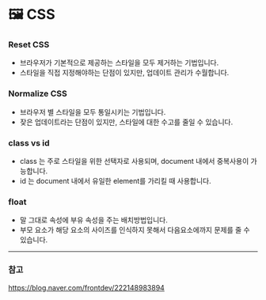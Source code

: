 # 🖼 CSS

### Reset CSS

- 브라우저가 기본적으로 제공하는 스타일을 모두 제거하는 기법입니다.
- 스타일을 직접 지정해야하는 단점이 있지만, 업데이트 관리가 수월합니다.

### Normalize CSS

- 브라우저 별 스타일을 모두 통일시키는 기법입니다.
- 잦은 업데이트라는 단점이 있지만, 스타일에 대한 수고를 줄일 수 있습니다.

### class vs id

- class 는 주로 스타일을 위한 선택자로 사용되며, document 내에서 중복사용이 가능합니다.
- id 는 document 내에서 유일한 element를 가리킬 때 사용합니다.

### float

- 말 그대로 속성에 부유 속성을 주는 배치방법입니다.
- 부모 요소가 해당 요소의 사이즈를 인식하지 못해서 다음요소에까지 문제를 줄 수 있습니다.

---

### 참고

https://blog.naver.com/frontdev/222148983894
